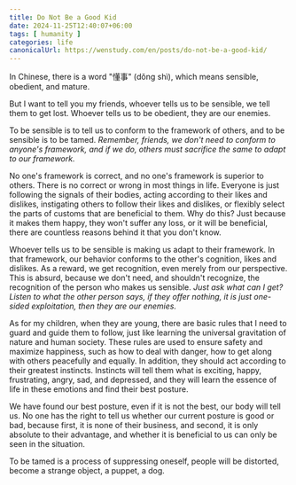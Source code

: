 ```yaml
---
title: Do Not Be a Good Kid
date: 2024-11-25T12:40:07+06:00
tags: [ humanity ]
categories: life
canonicalUrl: https://wenstudy.com/en/posts/do-not-be-a-good-kid/
---
```


In Chinese, there is a word "懂事" (dǒng shì), which means sensible, obedient, and mature.

But I want to tell you my friends, whoever tells us to be sensible, we tell them to get lost. Whoever tells us to be obedient, they are our enemies.

To be sensible is to tell us to conform to the framework of others, and to be sensible is to be tamed. _Remember, friends, we don't need to conform to anyone's framework, and if we do, others must sacrifice the same to adapt to our framework._

<!--more-->

No one's framework is correct, and no one's framework is superior to others. There is no correct or wrong in most things in life. Everyone is just following the signals of their bodies, acting according to their likes and dislikes, instigating others to follow their likes and dislikes, or flexibly select the parts of customs that are beneficial to them. Why do this? Just because it makes them happy, they won't suffer any loss, or it will be beneficial, there are countless reasons behind it that you don't know.

Whoever tells us to be sensible is making us adapt to their framework. In that framework, our behavior conforms to the other's cognition, likes and dislikes. As a reward, we get recognition, even merely from our perspective. This is absurd, because we don't need, and shouldn't recognize, the recognition of the person who makes us sensible. _Just ask what can I get? Listen to what the other person says, if they offer nothing, it is just one-sided exploitation, then they are our enemies._

As for my children, when they are young, there are basic rules that I need to guard and guide them to follow, just like learning the universal gravitation of nature and human society. These rules are used to ensure safety and maximize happiness, such as how to deal with danger, how to get along with others peacefully and equally. In addition, they should act according to their greatest instincts. Instincts will tell them what is exciting, happy, frustrating, angry, sad, and depressed, and they will learn the essence of life in these emotions and find their best posture.

We have found our best posture, even if it is not the best, our body will tell us. No one has the right to tell us whether our current posture is good or bad, because first, it is none of their business, and second, it is only absolute to their advantage, and whether it is beneficial to us can only be seen in the situation.

To be tamed is a process of suppressing oneself, people will be distorted, become a strange object, a puppet, a dog.
